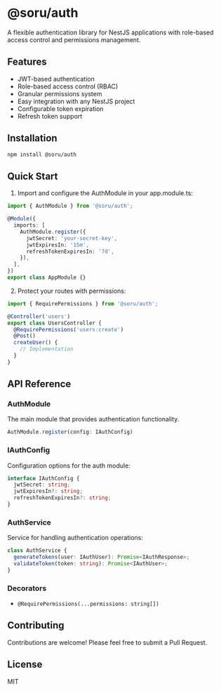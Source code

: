 # @soru/auth

A flexible authentication library for NestJS applications with role-based access control and permissions management.

## Features

- JWT-based authentication
- Role-based access control (RBAC)
- Granular permissions system
- Easy integration with any NestJS project
- Configurable token expiration
- Refresh token support

## Installation

```bash
npm install @soru/auth
```

## Quick Start

1. Import and configure the AuthModule in your app.module.ts:

```typescript
import { AuthModule } from '@soru/auth';

@Module({
  imports: [
    AuthModule.register({
      jwtSecret: 'your-secret-key',
      jwtExpiresIn: '15m',
      refreshTokenExpiresIn: '7d',
    }),
  ],
})
export class AppModule {}
```

2. Protect your routes with permissions:

```typescript
import { RequirePermissions } from '@soru/auth';

@Controller('users')
export class UsersController {
  @RequirePermissions('users:create')
  @Post()
  createUser() {
    // Implementation
  }
}
```

## API Reference

### AuthModule

The main module that provides authentication functionality.

```typescript
AuthModule.register(config: IAuthConfig)
```

### IAuthConfig

Configuration options for the auth module:

```typescript
interface IAuthConfig {
  jwtSecret: string;
  jwtExpiresIn?: string;
  refreshTokenExpiresIn?: string;
}
```

### AuthService

Service for handling authentication operations:

```typescript
class AuthService {
  generateTokens(user: IAuthUser): Promise<IAuthResponse>;
  validateToken(token: string): Promise<IAuthUser>;
}
```

### Decorators

- `@RequirePermissions(...permissions: string[])`

## Contributing

Contributions are welcome! Please feel free to submit a Pull Request.

## License

MIT
